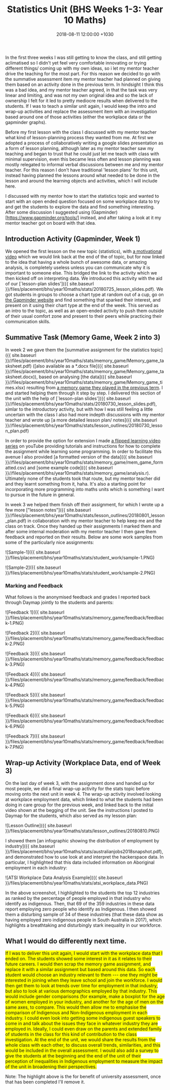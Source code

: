 ﻿---
layout: post
title:  "Statistics Unit (BHS Weeks 1-3: Year 10 Maths)"
date:   2018-08-11 12:00:00 +1030
categories: MTeach bhsPlacement yr10maths
tags: [1-5, 2-1, 2-2, 2-3, 2-4, 2-6, 3-1, 3-2, 3-3, 3-4, 3-5, 3-6, 4-1, 4-2, 4-3, 4-4, 4-5, 5-1, 5-2, 5-3, 5-4, 5-5, 6-3, 6-4]
acara: [ACMSP248, ACMSP249, ACMSP250, ACMSP253]
---


In the first three weeks I was still getting to know the class, and still getting aclimatised so I didn't yet feel very comfortable innovating or trying different things/ coming up with my own ideas, so i let my mentor teacher drive the teaching for the most part. For this reason we decided to go with the summative assessment item my mentor teacher had planned on giving them based on an activity done in the previous term. In hindsight I think this was a bad idea, and my mentor teacher agreed, in that the task was very linear and limiting, and was not my own original idea and so the lack of ownership I felt for it led to pretty mediocre results when delivered to the students. If I was to teach a similar unit again, I would keep the intro and wrap-up activities and replace the assessment item with an investigation based around one of those activities (either the workplace data or the gapminder graphs).

Before my first lesson with the class I discussed with my mentor teacher what kind of lesson-planning process they wanted from me. At first we adopted a process of collaboratively writing a google slides presentation as a form of lesson planning, although later as my mentor teacher saw my teaching and began to trust that he could just let me teach with class with minimal supervision, even this became less often and lesson planning was mostly relegated to informal verbal discussions between me and my mentor teacher. For this reason I don't have traditional 'lesson plans' for this unit, instead having planned the lessons around what needed to be done in the lesson and around the learning objects and activities, which I will include here.

I discussed with my mentor how to start the statistics topic and wanted to start with an open ended question focused on some workplace data to try and get the students to explore the data and find something interesting. After some discussion I suggested using (Gapminder)[https://www.gapminder.org/tools/] instead, and after taking a look at it my mentor teacher got on board with that idea.

## Introduction Activity (Gapminder, Week 1)

We opened the first lesson on the new topic (statistics), with [a motivational video](https://drive.google.com/open?id=13JqYVHErcnAWDWz6wvbxpbUBQ3T6Lcet) which we would link back at the end of the of topic, but for now linked to the idea that having a whole bunch of awesome data, or amazing analysis, is completely useless unless you can communicate why it is important to someone else. This bridged the link to the activity which we then kicked off on interpreting data. We introduced this activity with the aid of our [`lesson-plan slides']({{ site.baseurl }}/files/placement/bhs/year10maths/stats/20180725_lesson_slides.pdf). We got students in groups to choose a chart type at random out of a cup, go on [the Gapminder website](https://www.gapminder.org/tools/) and find something that sparked their interest, and present on it using their chart type at the end of the week. This served as an intro to the topic, as well as an open-ended activity to push them outside of their usual comfort zone and present to their peers while practicing their communication skills.

## Summative Task (Memory Game, Week 2 into 3)

In week 2 we gave them the [summative assignment for the statistics topic]({{ site.baseurl }}//files/placement/bhs/year10maths/stats/memory_game/Memory_game_tasksheet.pdf) ([also available as a *.docx file]({{ site.baseurl }}//files/placement/bhs/year10maths/stats/memory_game/Memory_game_tasksheet.docx)), based on analysing [the data]({{ site.baseurl }}//files/placement/bhs/year10maths/stats/memory_game/Memory_game_times.xlsx) resulting from [a memory game they played in the previous term](https://www.mathsisfun.com/games/memory/index.html). I and started helping them through it step by step. I delivered this section of the unit with the help of [`lesson-plan slides']({{ site.baseurl }}//files/placement/bhs/year10maths/stats/20180730_lesson_slides.pdf), simlar to the introductory activity, but with how I was still feeling a little  uncertain with the class I also had more indepth discussions with my mentor teacher and wrote up [a more detailed lesson plan/ notes]({{ site.baseurl }}//files/placement/bhs/year10maths/stats/lesson_outlines/20180730_lesson_plan.pdf)

In order to provide the option for extension I made [a flipped learning video series](https://youtu.be/BdYo-u8UBiE) on youTube providing tutorials and instructions for how to complete the assignment while learning some programming. In order to facilitate this avenue I also provided [a formatted version of the data]({{ site.baseurl }}//files/placement/bhs/year10maths/stats/memory_game/mem_game_formatted.csv) and [some example code]({{ site.baseurl }}//files/placement/bhs/year10maths/stats/memory_game/analysis.r). Ultimately none of the students took that route, but my mentor teacher did and they learnt something from it, haha. It's also a starting point for incorporating more programming into maths units which is something I want to pursue in the future in general.

In week 3 we helped them finish off their assignment, for which I wrote up a few more ["lesson notes"]({{ site.baseurl }}//files/placement/bhs/year10maths/stats/lesson_outlines/20180801_lesson_plan.pdf) in collaboration with my mentor teacher to help keep me and the class on track. Once they handed up their assignments I marked them and after some internal moderation with my mentor teacher I then gave them feedback and reported on their results. Below are some work samples from some of the particularly nice assignments:

![Sample-1]({{ site.baseurl }}/files/placement/bhs/year10maths/stats/student_work/sample-1.PNG)

![Sample-2]({{ site.baseurl }}/files/placement/bhs/year10maths/stats/student_work/sample-2.PNG)

### Marking and Feedback

What follows is the anonymised feedback and grades I reported back through Daymap jointly to the students and parents:

![Feedback 1]({{ site.baseurl }}/files/placement/bhs/year10maths/stats/memory_game/feedback/feedback-1.PNG)

![Feedback 2]({{ site.baseurl }}/files/placement/bhs/year10maths/stats/memory_game/feedback/feedback-2.PNG)

![Feedback 3]({{ site.baseurl }}/files/placement/bhs/year10maths/stats/memory_game/feedback/feedback-3.PNG)

![Feedback 4]({{ site.baseurl }}/files/placement/bhs/year10maths/stats/memory_game/feedback/feedback-4.PNG)

![Feedback 5]({{ site.baseurl }}/files/placement/bhs/year10maths/stats/memory_game/feedback/feedback-5.PNG)

![Feedback 6]({{ site.baseurl }}/files/placement/bhs/year10maths/stats/memory_game/feedback/feedback-6.PNG)

![Feedback 7]({{ site.baseurl }}/files/placement/bhs/year10maths/stats/memory_game/feedback/feedback-7.PNG)




## Wrap-up Activity (Workplace Data, end of Week 3)

On the last day of week 3, with the assignment done and handed up for most people, we did a final wrap-up activity for the stats topic before moving onto the next unit in week 4. The wrap-up activity involved looking at workplace employment data, which linked to what the students had been doing in care group for the previous week, and linked back to the initial video shown at the begging of the unit. See the instructions I posted to Daymap for the students, which also served as my lesson plan:

![Lesson Outline]({{ site.baseurl }}/files/placement/bhs/year10maths/stats/lesson_outlines/20180810.PNG)

I showed them [an infographic showing the distribution of employment by industry]({{ site.baseurl }}/files/placement/bhs/year10maths/stats/australianjobs2018snapshot.pdf), and demonstrated how to use look at and interpret the hackerspace data. In particular, I highlighted that this data included information on Aboriginal employment in each industry:

![ATSI Workplace Data Analysis Example]({{ site.baseurl }}/files/placement/bhs/year10maths/stats/atsi_workplace_data.PNG)

In the above screenshot, I highlighted to the students the top 12 industries as ranked by the percentage of people employed in that industry who identify as indigenous. Then, that 69 of the 359 industries in these data report employing zero people who identify as Indigenous. I then showed them a disturbing sample of 34 of these industries (that these data show as having employed zero indigenous people in South Australia in 2017), which highlights a breathtaking and disturbingly stark inequality in our workforce.


## What I would do differently next time.

<span style="background-color: #FFFF00">
If I was to deliver this unit again, I would start with the workplace data that I ended on. The students showed some interest in it as it relates to their future careers. I would then scrap the memory game assignment, and replace it with a similar assignment but based around this data. So each student would choose an industry relevant to them --- one they might be interested in joining when they leave school and join the workforce. I would then get them to look at trends over time for employment in that industry, but also to look at various demographics employed by that industry. This would include gender comparisons (for example, make a boxplot for the age of women employed in your industry, and another for the age of men on the same axes, to compare. This would then allow me to emphasise the comparison of Indigenous and Non-Indigenous employment in each industry. I could even look into getting some indigenous guest speakers to come in and talk about the issues they face in whatever industry they are employed in. Ideally, I could even draw on the parents and extended family of students in the class for this kind of contribution to the class investigation. At the end of the unit, we would share the results from the whole class with each other, to discuss overall trends, similarities, and this would be included in the overall assessment. I would also add a survey to give the students at the beginning and the end of the unit of their perception of inequalities in Indigenous employment to measure the impact of the unit in broadening their perspectives.
</span>

Note: The highlight above is the for benefit of university assessment, once that has been completed I'll remove it. 







